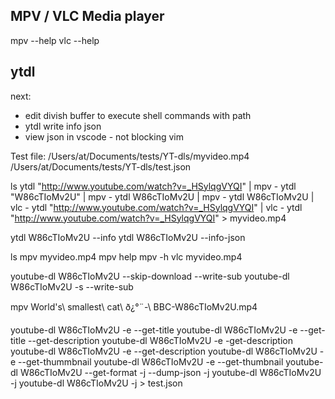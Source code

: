 
## MPV / VLC Media player
mpv --help
vlc --help


## ytdl

next:
- edit divish buffer to execute shell commands with path
- ytdl write info json
- view json in vscode - not blocking vim


Test file: /Users/at/Documents/tests/YT-dls/myvideo.mp4
           /Users/at/Documents/tests/YT-dls/test.json


ls
ytdl "http://www.youtube.com/watch?v=_HSylqgVYQI" | mpv -
ytdl "W86cTIoMv2U" | mpv -
ytdl W86cTIoMv2U | mpv -
ytdl W86cTIoMv2U | vlc -
ytdl "http://www.youtube.com/watch?v=_HSylqgVYQI" | vlc -
ytdl "http://www.youtube.com/watch?v=_HSylqgVYQI" > myvideo.mp4

ytdl W86cTIoMv2U --info
ytdl W86cTIoMv2U --info-json

ls
mpv myvideo.mp4
mpv help
mpv -h
vlc myvideo.mp4

youtube-dl W86cTIoMv2U --skip-download --write-sub
youtube-dl W86cTIoMv2U -s --write-sub

mpv World\'s\ smallest\ cat\ ð¿°¨-\ BBC-W86cTIoMv2U.mp4

youtube-dl W86cTIoMv2U -e --get-title
youtube-dl W86cTIoMv2U -e --get-title --get-description
youtube-dl W86cTIoMv2U -e -get-description
youtube-dl W86cTIoMv2U -e --get-description
youtube-dl W86cTIoMv2U -e --get-thummbnail
youtube-dl W86cTIoMv2U -e --get-thumbnail
youtube-dl W86cTIoMv2U --get-format
-j --dump-json
-j
youtube-dl W86cTIoMv2U -j
youtube-dl W86cTIoMv2U -j > test.json


